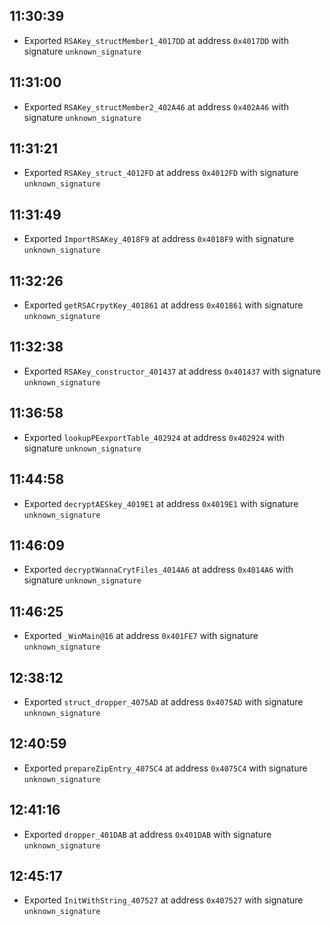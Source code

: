 
## 11:30:39
- Exported `RSAKey_structMember1_4017DD` at address `0x4017DD` with signature `unknown_signature`

## 11:31:00
- Exported `RSAKey_structMember2_402A46` at address `0x402A46` with signature `unknown_signature`

## 11:31:21
- Exported `RSAKey_struct_4012FD` at address `0x4012FD` with signature `unknown_signature`

## 11:31:49
- Exported `ImportRSAKey_4018F9` at address `0x4018F9` with signature `unknown_signature`

## 11:32:26
- Exported `getRSACrpytKey_401861` at address `0x401861` with signature `unknown_signature`

## 11:32:38
- Exported `RSAKey_constructor_401437` at address `0x401437` with signature `unknown_signature`

## 11:36:58
- Exported `lookupPEexportTable_402924` at address `0x402924` with signature `unknown_signature`

## 11:44:58
- Exported `decryptAESkey_4019E1` at address `0x4019E1` with signature `unknown_signature`

## 11:46:09
- Exported `decryptWannaCrytFiles_4014A6` at address `0x4014A6` with signature `unknown_signature`

## 11:46:25
- Exported `_WinMain@16` at address `0x401FE7` with signature `unknown_signature`

## 12:38:12
- Exported `struct_dropper_4075AD` at address `0x4075AD` with signature `unknown_signature`

## 12:40:59
- Exported `prepareZipEntry_4075C4` at address `0x4075C4` with signature `unknown_signature`

## 12:41:16
- Exported `dropper_401DAB` at address `0x401DAB` with signature `unknown_signature`

## 12:45:17
- Exported `InitWithString_407527` at address `0x407527` with signature `unknown_signature`
